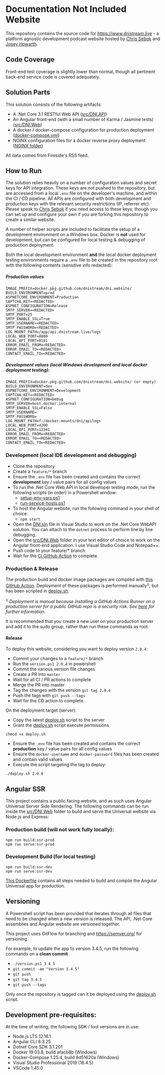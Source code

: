# Documentation Not Included Website

This repository contains the source code for https://www.dnistream.live - a platform agnostic development podcast website hosted by [Chris Sebok](https://github.com/Bidthedog) and [Josey Howarth](https://github.com/sudomistress).

## Code Coverage

Front-end test coverage is slightly lower than normal, though all pertinent back-end service code is covered adequately.

## Solution Parts

This solution consists of the following artifacts:

* A .Net Core 3.1 RESTful Web API ([src/DNI.API](src/DNI.API))
* An Angular front-end (with a small number of Karma / Jasmine tests) ([src/DNI.Web](src/DNI.Web))
* A docker / docker-compose configuration for production deployment ([docker-compose.yml](docker-compose.yml))
* NGINX configuration files for a docker reverse proxy deployment ([NGINX folder](nginx))

All data comes from Fireside's RSS feed.

## How to Run

The solution relies heavily on a number of configuration values and secret keys for API integration. These keys are *not* pushed to the repository, but are accessed from a local `.env` file on the developer's machine, and within the CI / CD pipeline. All APIs are configured with both development and production keys with the relevant security restrictions (IP, referrer etc). Please speak to [Chris Sebok](https://github.com/Bidthedog) if you need access to these keys, though you can set up and configure your own if you are forking this repository to create a similar website.

A number of helper scripts are included to facilitate the setup of a development environment on a Windows box. Docker is **not** used for development, but can be configured for local testing & debugging of production deployment.

Both the local development environment **and** the local docker deployment testing environments require a `.env` file to be created in the repository root with the following contents (sensitive info redacted):

##### Production values
```
IMAGE_PREFIX=docker.pkg.github.com/dnistream/dni.website/
BUILD_ENVIRONMENT=prod
ASPNETCORE_ENVIRONMENT=Production
CAPTCHA_KEY=<REDACTED>
ASPNET_CONFIGURATION=Release
SMTP_SERVER=<REDACTED>
SMTP_PORT=25
SMTP_ENABLE_SSL=True
SMTP_USERNAME=<REDACTED>
SMTP_PASSWORD=<REDACTED>
LOG_MOUNT_PATH=/app/api.dnistream.live/logs
LOCAL_WEB_PORT=8080
LOCAL_API_PORT=8181
ERROR_EMAIL_FROM=<REDACTED>
ERROR_EMAIL_TO=<REDACTED>
CONTACT_EMAIL_TO=<REDACTED>
```
##### Development values (local Windows development and local docker deployment testing):
```
IMAGE_PREFIX=docker.pkg.github.com/dnistream/dni.website/ (or empty)
BUILD_ENVIRONMENT=dev
ASPNETCORE_ENVIRONMENT=Development
CAPTCHA_KEY=<REDACTED>
ASPNET_CONFIGURATION=Debug
SMTP_SERVER=host.docker.internal
SMTP_ENABLE_SSL=False
SMTP_USERNAME=
SMTP_PASSWORD=
LOG_MOUNT_PATH=f:/docker-mounts/dni/apilogs
LOCAL_WEB_PORT=4200
LOCAL_API_PORT=12341
ERROR_EMAIL_FROM=<REDACTED>
ERROR_EMAIL_TO=<REDACTED>
CONTACT_EMAIL_TO=<REDACTED>
```

### Development (local IDE development and debugging)

* Clone the repository
* Create a `feature/*` branch
* Ensure the `.env` file has been created and contains the correct **development** key / value pairs for all config values
* To run the .Net Core Web API in local developer testing mode, run the following scripts (in order) in a Powershell window:
    * [setup-env-vars.ps1](setup-env-vars.ps1)
    * [run-service-hosts.ps1](run-service-hosts.ps1)
* To host the Angular website, run the following command in your shell of choice:
    * `npm start`
* Open the [DNI.sln](DNI.sln) file in Visual Studio to work on the .Net Core WebAPI solution. You can attach to the `dotnet` process to perform line by line debugging.
* Open the [src/DNI.Web](src/DNI.Web) folder in your text editor of choice to work on the Angular front-end application. I use Visual Studio Code and Notepad++.
* Push code to your feature/* branch
* Wait for the [CI GitHub Action](.github/workflows/ci.yml) to complete.

### Production & Release

The production build and docker image packages are compiled with [this GitHub Action](.github/workflows/cd.yml). Deployment of these packages is performed manually<sup>&#177;</sup>, but has been scripted in [deploy.sh](deploy.sh).

<sup>&#177;</sup> *Deployment is manual because installing a GitHub Actions Runner on a production server for a public GitHub repo is a security risk. See [here](https://help.github.com/en/actions/hosting-your-own-runners/adding-self-hosted-runners) for further information.*

It is recommended that you create a new user on your production server and add it to the sudo group, rather than run these commands as root.

#### Release

To deploy this website, considering you want to deploy version `2.0.4`:

* Commit your changes to a `feature/*` branch
* Run the `version.ps1 2.0.4` in powershell
* Commit the various version file changes
* Create a PR into `master`
* Wait for all CI / PR actions to complete
* Merge the PR into master
* Tag the changes with the version `git tag 2.0.4`
* Push the tags with `git push --tags`
* Wait for the CD action to complete

On the deployment target (server):

* Copy the latest [deploy.sh](deploy.sh) script to the server
* Grant the [deploy.sh](deploy.sh) script execute permissions
```
chmod +x deploy.sh
```
* Ensure the `.env` file has been created and contains the correct **production** key / value pairs for all config values
* Ensure the `docker-username` and `docker-password` files has been created and contain valid values
* Execute the script targeting the tag to deploy:
```
./deploy.sh 2.0.0
```

## Angular SSR

This project contains a public facing website, and as such uses Angular Universal Server Side Rendering. The following commands can be run inside the [src/DNI.Web](src/DNI.Web) folder to build and serve the Universal website via Node.js and Express:

### Production build (will not work fully locally):
```
npm run build:ssr-prod
npm run serve:ssr-prod
```
### Development Build (for local testing)
```
npm run build:ssr-dev
npm run serve:ssr-dev
```

[This Dockerfile](src/DNI.Web/Dockerfile) contains all steps needed to build and compile the Angular Universal app for production.

## Versioning

A Powershell script has been provided that iterates through all files that need to be changed when a new version is released. The API, .Net Core assemblies and Angular website are versioned together.

This project uses GitFlow for branching and https://semver.org/ for versioning.

For example, to update the app to version 3.4.5, run the following commands on a **clean commit**

* `./version.ps1 3 4 5`
* `git commit -am "Version 3.4.5"`
* `git push`
* `git tag 3.4.5`
* `git push --tags`

Only once the repository is tagged can it be deployed using the [deploy.sh](deploy.sh) script.

## Development pre-requisites:

At the time of writing, the following SDK / tool versions are in use:

* Node.js LTS 12.16.1
* Angular CLI 8.3.25
* Dotnet Core SDK 3.1.201
* Docker 19.03.8, build afacb8b (Windows)
* Docker-Compose 1.25.4, build 8d51620a (Windows)
* Visual Studio Professional 2019 (16.4.5)
* VSCode 1.45.0
